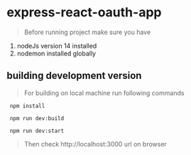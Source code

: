# express-react-oauth-app

> Before running project make sure you have 
 1. nodeJs version 14 installed
 2. nodemon installed globally

## building development version

>  For building on local machine run following commands

```
 npm install
```

```
 npm run dev:build
```

```
 npm run dev:start
```

> Then check http://localhost:3000 url on browser